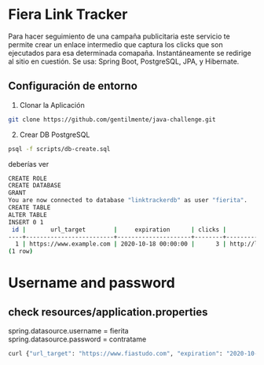 # Fiera Link Tracker

Para hacer seguimiento de una campaña publicitaria este servicio te permite crear un enlace intermedio que captura los clicks que son ejecutados para esa determinada comapaña. Instantáneamente se redirige al sitio en cuestión. Se usa: Spring Boot, PostgreSQL, JPA, y Hibernate.


## Configuración de entorno

1. Clonar la Aplicación

```bash
git clone https://github.com/gentilmente/java-challenge.git
```

2. Crear DB PostgreSQL

```bash
psql -f scripts/db-create.sql
```
deberías ver
```bash
CREATE ROLE
CREATE DATABASE
GRANT
You are now connected to database "linktrackerdb" as user "fierita".
CREATE TABLE
ALTER TABLE
INSERT 0 1
 id |       url_target        |     expiration      | clicks |         shortened         |   token    | valid 
----+-------------------------+---------------------+--------+---------------------------+------------+-------
  1 | https://www.example.com | 2020-10-18 00:00:00 |      3 | http://localhost:8080/l/a | 1234567890 |     1
(1 row)
```

# Username and password
## check resources/application.properties

spring.datasource.username = fierita  
spring.datasource.password = contratame

```bash
curl {"url_target": "https://www.fiastudo.com", "expiration": "2020-10-18T00:00:00.000+00:00"}
```
